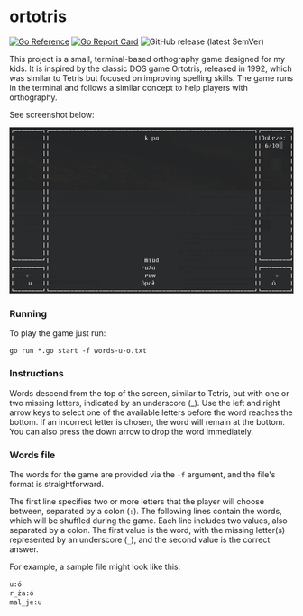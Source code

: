# ortotris

[![Go Reference](https://pkg.go.dev/badge/github.com/mikolajgs/ortotris.svg)](https://pkg.go.dev/github.com/mikolajgs/ortotris) [![Go Report Card](https://goreportcard.com/badge/github.com/mikolajgs/ortotris)](https://goreportcard.com/report/github.com/mikolajgs/ortotris) ![GitHub release (latest SemVer)](https://img.shields.io/github/v/release/mikolajgs/ortotris?sort=semver)

This project is a small, terminal-based orthography game designed for my kids. It is inspired by the classic DOS game Ortotris, released in 1992, which was similar to Tetris but focused on improving spelling skills. The game runs in the terminal and follows a similar concept to help players with orthography.

See screenshot below:

![Ortotris](screenshot.png)

### Running

To play the game just run:

    go run *.go start -f words-u-o.txt

### Instructions
Words descend from the top of the screen, similar to Tetris, but with one or two missing letters, indicated by an underscore (_). Use the left and right arrow keys to select one of the available letters before the word reaches the bottom. If an incorrect letter is chosen, the word will remain at the bottom. You can also press the down arrow to drop the word immediately.

### Words file
The words for the game are provided via the `-f` argument, and the file's format is straightforward.

The first line specifies two or more letters that the player will choose between, separated by a colon (`:`). The following lines contain the words, which will be shuffled during the game. Each line includes two values, also separated by a colon. The first value is the word, with the missing letter(s) represented by an underscore (`_`), and the second value is the correct answer.

For example, a sample file might look like this:

    u:ó
    r_ża:ó
    mal_je:u
